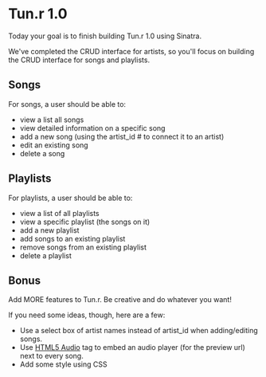 # Tun.r 1.0

Today your goal is to finish building Tun.r 1.0 using Sinatra.

We've completed the CRUD interface for artists, so you'll focus on building the
CRUD interface for songs and playlists.

## Songs
For songs, a user should be able to:
* view a list all songs
* view detailed information on a specific song
* add a new song (using the artist_id # to connect it to an artist)
* edit an existing song
* delete a song

## Playlists
For playlists, a user should be able to:
* view a list of all playlists
* view a specific playlist (the songs on it)
* add a new playlist
* add songs to an existing playlist
* remove songs from an existing playlist
* delete a playlist

## Bonus
Add MORE features to Tun.r. Be creative and do whatever you want!

If you need some ideas, though, here are a few:
* Use a select box of artist names instead of artist_id when adding/editing
  songs.
* Use [HTML5 Audio](http://www.w3schools.com/html/html5_audio.asp) tag to embed
  an audio player (for the preview url) next to every song.
* Add some style using CSS
